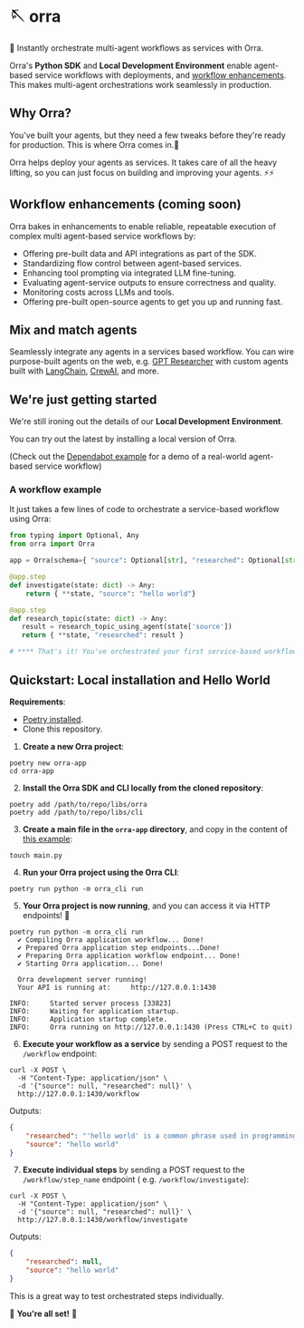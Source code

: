 # 🪡 orra

🦸 Instantly orchestrate multi-agent workflows as services with Orra.

Orra's **Python SDK** and **Local Development Environment** enable agent-based service workflows with deployments,
and [workflow enhancements](#workflow-enhancements-coming-soon). This makes multi-agent orchestrations work seamlessly in
production.

## Why Orra?

You've built your agents, but they need a few tweaks before they're ready for production. This is where Orra comes in.🚀

Orra helps deploy your agents as services. It takes care of all the heavy lifting, so you can just focus on building and
improving your agents. ⚡️⚡️

## Workflow enhancements (coming soon)

Orra bakes in enhancements to enable reliable, repeatable execution of complex multi agent-based service workflows by:

- Offering pre-built data and API integrations as part of the SDK.
- Standardizing flow control between agent-based services.
- Enhancing tool prompting via integrated LLM fine-tuning.
- Evaluating agent-service outputs to ensure correctness and quality.
- Monitoring costs across LLMs and tools.
- Offering pre-built open-source agents to get you up and running fast.

## Mix and match agents

Seamlessly integrate any agents in a services based workflow. You can wire purpose-built agents on the web,
e.g. [GPT Researcher](https://github.com/assafelovic/gpt-researcher)
with custom agents built
with [LangChain](https://python.langchain.com/v0.1/docs/modules/agents/), [CrewAI](https://github.com/joaomdmoura/crewAI),
and more.

## We're just getting started

We're still ironing out the details of our **Local Development Environment**.

You can try out the latest by installing a local version of Orra.

(Check out the [Dependabot example](examples/dependabot/README.md) for a demo of a real-world agent-based service
workflow)

### A workflow example

It just takes a few lines of code to orchestrate a service-based workflow using Orra:

```python
from typing import Optional, Any
from orra import Orra

app = Orra(schema={ "source": Optional[str], "researched": Optional[str]})

@app.step
def investigate(state: dict) -> Any:
    return { **state, "source": "hello world"}

@app.step
def research_topic(state: dict) -> Any:
   result = research_topic_using_agent(state['source'])
   return { **state, "researched": result }

# **** That's it! You've orchestrated your first service-based workflow using Orra. ****
```

## Quickstart: Local installation and Hello World

**Requirements**:

- [Poetry installed](https://python-poetry.org/docs/#installation).
- Clone this repository.

1. **Create a new Orra project**:

```shell
poetry new orra-app
cd orra-app
```

2. **Install the Orra SDK and CLI locally from the cloned repository**:

```shell
poetry add /path/to/repo/libs/orra
poetry add /path/to/repo/libs/cli
```

3. **Create a main file in the `orra-app` directory**, and copy in the content
   of [this example](examples/basics/basics/hello_world.py):

```shell
touch main.py
```

4. **Run your Orra project using the Orra CLI**:

```shell 
poetry run python -m orra_cli run
````

5. **Your Orra project is now running**, and you can access it via HTTP endpoints! 🚀

```shell
poetry run python -m orra_cli run
  ✔ Compiling Orra application workflow... Done!
  ✔ Prepared Orra application step endpoints...Done!
  ✔ Preparing Orra application workflow endpoint... Done!
  ✔ Starting Orra application... Done!

  Orra development server running!
  Your API is running at:     http://127.0.0.1:1430

INFO:     Started server process [33823]
INFO:     Waiting for application startup.
INFO:     Application startup complete.
INFO:     Orra running on http://127.0.0.1:1430 (Press CTRL+C to quit)
```

6. **Execute your workflow as a service** by sending a POST request to the `/workflow` endpoint:

```shell
curl -X POST \
  -H "Content-Type: application/json" \
  -d '{"source": null, "researched": null}' \ 
  http://127.0.0.1:1430/workflow
```

Outputs:

```json
{
	"researched": "'hello world' is a common phrase used in programming to demonstrate the basic syntax of a programming language. It is believed to have originated from the book \"The C Programming Language\" by Brian Kernighan and Dennis Ritchie.",
	"source": "hello world"
}
```

7. **Execute individual steps** by sending a POST request to the `/workflow/step_name` endpoint (
   e.g. `/workflow/investigate`):

```shell
curl -X POST \
  -H "Content-Type: application/json" \
  -d '{"source": null, "researched": null}' \
  http://127.0.0.1:1430/workflow/investigate
```

Outputs:

```json
{
	"researched": null,
	"source": "hello world"
}
```

This is a great way to test orchestrated steps individually.

🎉 **You're all set!** 🎉

